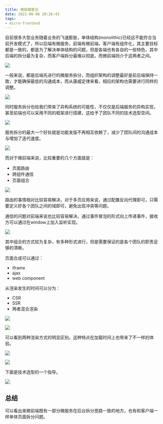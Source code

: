 ```yaml
---
title: 微前端笔记
date: 2021-06-06 20:26:43
tags:
- micro-frontend
---
```


目前很多大型业务随着业务的飞速膨胀，单体结构(monolithic)已经远不能符合当前开发模式了，所以后端有微服务，前端有微前端，客户端有组件化，其主要目标都是一致的，都是为了解决单体结构的问题，但是各端也有各自的一些特色，其中后端的拆分最为复杂，而客户端拆分最难以彻底，而微前端则介于这两者之间。

<!--more-->

![](/images/2021/micro_frontend/1.png)

一般来说，都是后端先进行的微服务拆分，而组织架构的调整最好是前后端保持一致，才能确保最低的沟通成本，而从康威定律来看，相应的架构也需要进行同样的调整。

![](/images/2021/micro_frontend/2.png)

同时服务拆分也给我们带来了异构系统的可能性，不仅仅是后端服务的异构实现，甚至前端也可以采用不同的框架进行搭建，这给予了团队不同的技术选型空间。

![](/images/2021/micro_frontend/3.png)

服务拆分的最大一个好处就是功能发版不再相互依赖了，减少了团队间的沟通成本与增加了迭代速度。

![](/images/2021/micro_frontend/4.png)

而对于微前端来说，比较重要的几个方面就是：

- 页面路由
- 跨组件通信
- 页面组合

![](/images/2021/micro_frontend/5.png)

路由的事情相对比较容易解决，对于多页应用来说，通过配置反向代理即可，只需要定义好各个团队之间的域即可，避免出现冲突等问题。

通信的问题对前端来说也比较容易解决，通过事件冒泡的形式向上传递事件，接收方可以通过在window上加入监听实现。

![](/images/2021/micro_frontend/6.png)

其中组合的方式较为复杂，有多种形式进行，但是需要保证的是各个团队的职责足够的清晰。

页面合成可以通过：

- iframe
- ajax
- web component

从渲染发生的时间可以分为：

- CSR
- SSR
- 两者混合渲染


![](/images/2021/micro_frontend/7.png)

![](/images/2021/micro_frontend/7.1.png)

可以看到两种渲染方式的明显区别。这种特点在加载时间上也带来了不一样的体验。

![](/images/2021/micro_frontend/9.png)

![](/images/2021/micro_frontend/10.png)

下面是技术选型的一个指导。

![](/images/2021/micro_frontend/11.png)

## 总结

可以看出来微前端既有一部分微服务在后台拆分思路一致的地方，也有和客户端一样单体页面拆分问题。